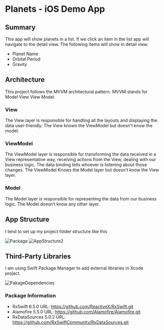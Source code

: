 # Planets - iOS Demo App

## Summary

This app will show planets in a list. If we click an item in the list app will navigate to the detail view.
The following items will show in detail view.

* Planet Name 
* Orbital Period 
* Gravity 

## Architecture 
This project follows the MVVM architectural pattern.
MVVM stands for Model View View Model. 

### View 
  The View layer is responsible for handling all the layouts and displaying the data user-friendly. The View knows the ViewModel but doesn't know the   model.
  
### ViewModel 
  The ViewModel layer is responsible for transforming the data received in a View representative way, receiving actions from the View, dealing with our business logic. The data binding tells whoever is listening about those changes. The ViewModel Knows the Model layer but doesn’t know the View layer. 
  
###  Model 
The Model layer is responsible for representing the data from our business logic. The Model doesn’t know any other layer.

## App Structure
I tend to set up my project folder structure like this

![Package](https://user-images.githubusercontent.com/4548032/194442927-c05cefba-3cf2-434c-accd-80c8024b1edb.png)
![AppStructure2](https://user-images.githubusercontent.com/4548032/194400957-5cb781dc-5fda-4f2d-8b5d-fcbb4fa2cde2.png)

## Third-Party Libraries
I am using Swift Package Manager to add external libraries in Xcode project.

![PakageDependencies](https://user-images.githubusercontent.com/4548032/194472078-f33a1de0-ea14-4146-8689-359e92b036dd.png)

### Package Information

* RxSwift 6.5.0       URL: https://github.com/ReactiveX/RxSwift.git
* Alamofire 5.5.0     URL: https://github.com/Alamofire/Alamofire.git
* RxDataSources 5.0.2 URL: https://github.com/RxSwiftCommunity/RxDataSources.git 






